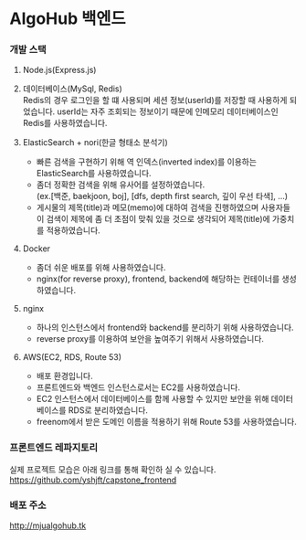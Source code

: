# AlgoHub 백엔드

### 개발 스택
1. Node.js(Express.js)    

 
2. 데이터베이스(MySql, Redis)          
    Redis의 경우 로그인을 할 떄 사용되며 세션 정보(userId)를 저장할 때 사용하게 되었습니다. userId는 자주 조회되는 정보이기 때문에 인메모리 데이터베이스인 Redis를 사용하였습니다.   


3. ElasticSearch + nori(한글 형태소 분석기)
    * 빠른 검색을 구현하기 위해 역 인덱스(inverted index)를 이용하는 ElasticSearch를 사용하였습니다.     
    * 좀더 정확한 검색을 위해 유사어를 설정하였습니다.     
      (ex.[백준, baekjoon, boj], [dfs, depth first search, 깊이 우선 타색], ...)
    * 게시물의 제목(title)과 메모(memo)에 대하여 검색을 진행하였으며 사용자들이 검색이 제목에 좀 더 초점이 맞춰 있을 것으로 생각되어 제목(title)에 가중치를 적용하였습니다.   


4. Docker
   * 좀더 쉬운 배포를 위해 사용하였습니다.
   * nginx(for reverse proxy), frontend, backend에 해당하는 컨테이너를 생성하였습니다.
    

5. nginx
   * 하나의 인스턴스에서 frontend와 backend를 분리하기 위해 사용하였습니다.
   * reverse proxy를 이용하여 보안을 높여주기 위해서 사용하였습니다. 
    
    
6. AWS(EC2, RDS, Route 53)
   * 배포 환경입니다.
   * 프론트엔드와 백엔드 인스턴스로서는 EC2를 사용하였습니다.
   * EC2 인스턴스에서 데이터베이스를 함께 사용할 수 있지만 보안을 위해 데이터베이스를 RDS로 분리하였습니다.
   * freenom에서 받은 도메인 이름을 적용하기 위해 Route 53를 사용하였습니다.


    
### 프론트엔드 레파지토리    
실제 프로젝트 모습은 아래 링크를 통해 확인하 실 수 있습니다.           
https://github.com/yshjft/capstone_frontend


### 배포 주소
http://mjualgohub.tk

